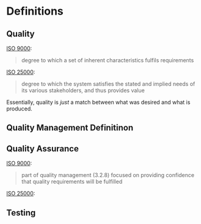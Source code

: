 # Definitions

## Quality

[ISO 9000](https://efrcertification.com/Ref/ISO+9000-2005.pdf):

> degree to which a set of inherent characteristics fulfils requirements

[ISO 25000](https://www.iso.org/obp/ui/#iso:std:iso-iec:25000:ed-2:v1:en):

> degree to which the system satisfies the stated and implied needs of its various stakeholders, and thus provides value

Essentially, quality is _just_ a match between what was desired and what is produced.

## Quality Management Definitinon



## Quality Assurance

[ISO 9000](https://efrcertification.com/Ref/ISO+9000-2005.pdf):

> part of quality management (3.2.8) focused on providing confidence that quality requirements will be fulfilled

[ISO 25000](https://www.iso.org/obp/ui/#iso:std:iso-iec:25000:ed-2:v1:en):

## Testing
